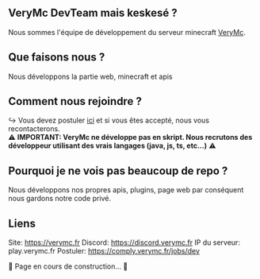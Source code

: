 ## **VeryMc DevTeam mais keskesé ?**

Nous sommes l'équipe de développement du serveur minecraft [VeryMc](https://discord.verymc.fr).

## **Que faisons nous ?**

Nous développons la partie web, minecraft et apis

## **Comment nous rejoindre ?**

↪️ Vous devez postuler [ici](https://comply.verymc.fr/jobs/dev/) et si vous êtes accepté, nous vous recontacterons. <br>
⚠️ **IMPORTANT: VeryMc ne développe pas en skript. Nous recrutons des développeur utilisant des vrais langages (java, js, ts, etc...)** ⚠️ 

## Pourquoi je ne vois pas beaucoup de repo ?

Nous développons nos propres apis, plugins, page web par conséquent nous gardons notre code privé.

## Liens

Site: https://verymc.fr
Discord: https://discord.verymc.fr
IP du serveur: play.verymc.fr
Postuler: https://comply.verymc.fr/jobs/dev



🚧 Page en cours de construction... 🚧
